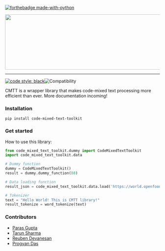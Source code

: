 

[![forthebadge made-with-python](http://ForTheBadge.com/images/badges/made-with-python.svg)](https://www.python.org/)
<!-- [![forthebadge](https://forthebadge.com/images/badges/made-with-java.svg)](https://forthebadge.com) -->

<div align = center>
<a href = "github.com/plugyawn"><img width="600px" height="180px" src= "https://user-images.githubusercontent.com/76529011/185376373-787f65d5-b78b-4f11-a7fb-e9aa19dc3a04.png"></a>
</div>

-----------------------------------------
[![code style: black](https://img.shields.io/badge/code%20style-black-000000.svg)](https://github.com/psf/black)![Compatibility](https://img.shields.io/badge/compatible%20with-python3.9.x-blue.svg)

CMTT is a wrapper library that makes code-mixed text processing more efficient than ever. More documentation incoming!

### Installation
```
pip install code-mixed-text-toolkit
```

### Get started
How to use this library:

```Python
from code_mixed_text_toolkit.dummy import CodeMixedTextToolkit
import code_mixed_text_toolkit.data

# Dummy function
dummy = CodeMixedTextToolkit()
result = dummy.dummy_function(88)

# Data loading function
result_json = code_mixed_text_toolkit.data.load('https://world.openfoodfacts.org/api/v0/product/5060292302201.json')

# Tokenizer
text = "Hello World! This is CMTT library!"
result_tokenize = word_tokenize(text)
```

### Contributors
 - [Paras Gupta](https://github.com/paras-gupt)
 - [Tarun Sharma](https://github.com/tarun2001sharma)
 - [Reuben Devanesan](https://github.com/Reuben27)
 - [Progyan Das](https://github.com/plugyawn)
